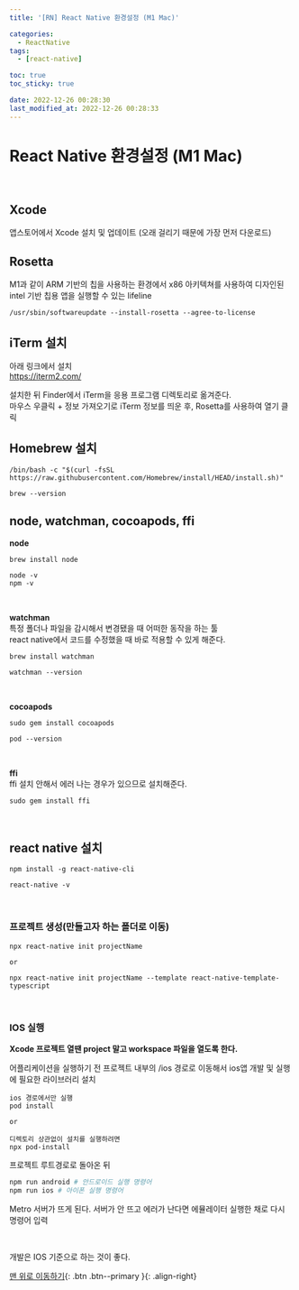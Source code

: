 ```yaml
---
title: '[RN] React Native 환경설정 (M1 Mac)'

categories:
  - ReactNative
tags:
  - [react-native]

toc: true
toc_sticky: true

date: 2022-12-26 00:28:30
last_modified_at: 2022-12-26 00:28:33
---
```


# React Native 환경설정 (M1 Mac)

<br>

## Xcode

앱스토어에서 Xcode 설치 및 업데이트 (오래 걸리기 때문에 가장 먼저 다운로드)

## Rosetta

M1과 같이 ARM 기반의 칩을 사용하는 환경에서 x86 아키텍쳐를 사용하여 디자인된 intel 기반 칩용 앱을 실행할 수 있는 lifeline

```
/usr/sbin/softwareupdate --install-rosetta --agree-to-license
```

## iTerm 설치

아래 링크에서 설치 <br>
https://iterm2.com/
<br>

설치한 뒤 Finder에서 iTerm을 응용 프로그램 디렉토리로 옮겨준다. <br>
마우스 우클릭 + 정보 가져오기로 iTerm 정보를 띄운 후, Rosetta를 사용하여 열기 클릭

## Homebrew 설치

```
/bin/bash -c "$(curl -fsSL https://raw.githubusercontent.com/Homebrew/install/HEAD/install.sh)"
```

```
brew --version
```

## node, watchman, cocoapods, ffi

**node**

```
brew install node

node -v
npm -v
```

<br>

**watchman** <br>
특정 폴더나 파일을 감시해서 변경됐을 때 어떠한 동작을 하는 툴<br>
react native에서 코드를 수정했을 때 바로 적용할 수 있게 해준다.

```
brew install watchman

watchman --version
```

<br>

**cocoapods**

```
sudo gem install cocoapods

pod --version
```

<br>

**ffi** <br>
ffi 설치 안해서 에러 나는 경우가 있으므로 설치해준다.

```
sudo gem install ffi
```

<br>

## react native 설치

```
npm install -g react-native-cli

react-native -v
```

<br>

### 프로젝트 생성(만들고자 하는 폴더로 이동)

```
npx react-native init projectName

or

npx react-native init projectName --template react-native-template-typescript
```

<br>

### IOS 실행

**Xcode 프로젝트 열땐 project 말고 workspace 파일을 열도록 한다.**

어플리케이션을 실행하기 전 프로젝트 내부의 /ios 경로로 이동해서 ios앱 개발 및 실행에 필요한 라이브러리 설치

```
ios 경로에서만 실행
pod install

or

디렉토리 상관없이 설치를 실행하려면
npx pod-install
```

프로젝트 루트경로로 돌아온 뒤

```bash
npm run android # 안드로이드 실행 명령어
npm run ios # 아이폰 실행 명령어
```

Metro 서버가 뜨게 된다. 서버가 안 뜨고 에러가 난다면 에뮬레이터 실행한 채로 다시 명령어 입력

<br>

개발은 IOS 기준으로 하는 것이 좋다.

[맨 위로 이동하기](#){: .btn .btn--primary }{: .align-right}
